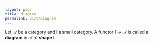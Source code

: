 ```yaml
---
layout: page
title: diagram
permalink: /bct/diagram
---
```

Let $\mathscr{A}$ be a category and $\mathbf{I}$ a small category.  A functor $\mathbf{I} \to \mathscr{A}$ is called a **diagram**    in $\mathscr{A}$ of **shape**    $\mathbf{I}$.
